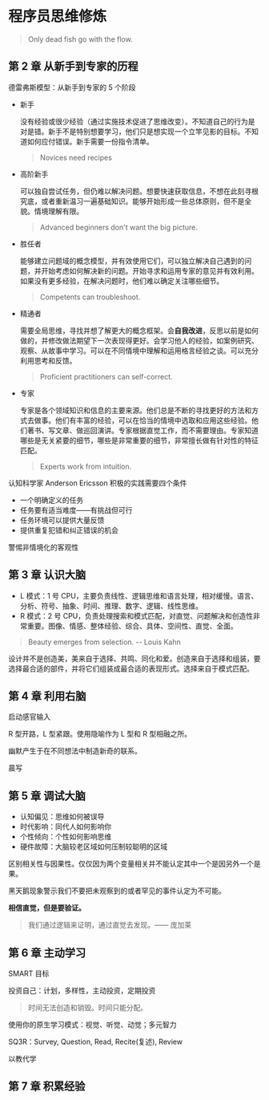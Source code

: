 # 程序员思维修炼

> Only dead fish go with the flow.


## 第 2 章 从新手到专家的历程

德雷弗斯模型：从新手到专家的 5 个阶段

- 新手

	没有经验或很少经验（通过实施技术促进了思维改变）。不知道自己的行为是对是错。新手不是特别想要学习，他们只是想实现一个立竿见影的目标。不知道如何应付错误。新手需要一份指令清单。
	> Novices need recipes

- 高阶新手

	可以独自尝试任务，但仍难以解决问题。想要快速获取信息，不想在此刻寻根究底，或者重新温习一遍基础知识。能够开始形成一些总体原则，但不是全貌。情境理解有限。
	> Advanced beginners don't want the big picture.

- 胜任者

	能够建立问题域的概念模型，并有效使用它们，可以独立解决自己遇到的问题，并开始考虑如何解决新的问题。开始寻求和运用专家的意见并有效利用。如果没有更多经验，在解决问题时，他们难以确定关注哪些细节。
	> Competents can troubleshoot.

- 精通者

	需要全局思维，寻找并想了解更大的概念框架。会**自我改进**，反思以前是如何做的，并修改做法期望下一次表现得更好。会学习他人的经验，如案例研究、观察、从故事中学习。可以在不同情境中理解和运用格言经验之谈。可以充分利用思考和反馈。
	> Proficient practitioners can self-correct.
	
- 专家

	专家是各个领域知识和信息的主要来源。他们总是不断的寻找更好的方法和方式去做事。他们有丰富的经验，可以在恰当的情境中选取和应用这些经验。他们著书、写文章、做巡回演讲。专家根据直觉工作，而不需要理由。专家知道哪些是无关紧要的细节，哪些是非常重要的细节，非常擅长做有针对性的特征匹配。
	> Experts work from intuition.
	
认知科学家 Anderson Ericsson 积极的实践需要四个条件

- 一个明确定义的任务
- 任务要有适当难度——有挑战但可行
- 任务环境可以提供大量反馈
- 提供重复犯错和纠正错误的机会

警惕非情境化的客观性

## 第 3 章 认识大脑
- L 模式：1 号 CPU，主要负责线性、逻辑思维和语言处理，相对缓慢。语言、分析、符号、抽象、时间、推理、数字、逻辑、线性思维。
- R 模式：2 号 CPU，负责处理搜索和模式匹配，对直觉、问题解决和创造性非常重要。图像、情感、整体经验、综合、具体、空间性、直觉、全面。

> Beauty emerges from selection. -- Louis Kahn

设计并不是创造美，美来自于选择、共鸣、同化和爱。创造来自于选择和组装，要选择最合适的部件，并将它们组装成最合适的表现形式。选择来自于模式匹配。

## 第 4 章 利用右脑

启动感官输入

R 型开路，L 型紧跟。使用隐喻作为 L 型和 R 型相融之所。

幽默产生于在不同想法中制造新奇的联系。

晨写

## 第 5 章 调试大脑

* 认知偏见：思维如何被误导
* 时代影响：同代人如何影响你
* 个性倾向：个性如何影响思维
* 硬件故障：大脑较老区域如何压制较聪明的区域

区别相关性与因果性。仅仅因为两个变量相关并不能认定其中一个是因另外一个是果。

黑天鹅现象警示我们不要把未观察到的或者罕见的事件认定为不可能。

**相信直觉，但是要验证。**

> 我们通过逻辑来证明，通过直觉去发现。—— 庞加莱

## 第 6 章 主动学习
SMART 目标

投资自己：计划，多样性，主动投资，定期投资

> 时间无法创造和销毁。时间只能分配。

使用你的原生学习模式：视觉、听觉、动觉；多元智力

SQ3R：Survey, Question, Read, Recite(复述), Review

以教代学

## 第 7 章 积累经验